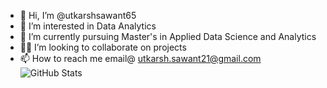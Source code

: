- 👋 Hi, I’m @utkarshsawant65
- 👀 I’m interested in Data Analytics
- 🌱 I’m currently pursuing Master's in Applied Data Science and Analytics
- 👨‍💻  I’m looking to collaborate on projects 
- 📫 How to reach me email@ utkarsh.sawant21@gmail.com
![GitHub Stats](https://github-readme-stats.vercel.app/api?username=utkarshsawant65&show_icons=true&theme=radical)

<!---
utkarshsawant65/utkarshsawant65 is a ✨ special ✨ repository because its `README.md` (this file) appears on your GitHub profile.
You can click the Preview link to take a look at your changes.
--->
